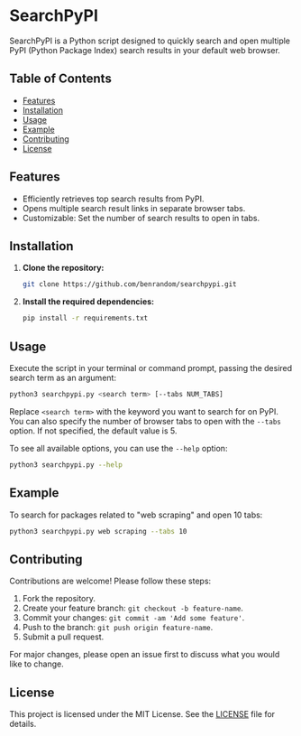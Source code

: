 # SearchPyPI

SearchPyPI is a Python script designed to quickly search and open multiple PyPI (Python Package Index) search results in your default web browser.

## Table of Contents

- [Features](#features)
- [Installation](#installation)
- [Usage](#usage)
- [Example](#example)
- [Contributing](#contributing)
- [License](#license)

## Features

- Efficiently retrieves top search results from PyPI.
- Opens multiple search result links in separate browser tabs.
- Customizable: Set the number of search results to open in tabs.

## Installation

1. **Clone the repository:**

    ```bash
    git clone https://github.com/benrandom/searchpypi.git
    ```

2. **Install the required dependencies:**

    ```bash
    pip install -r requirements.txt
    ```

## Usage

Execute the script in your terminal or command prompt, passing the desired search term as an argument:

```bash
python3 searchpypi.py <search term> [--tabs NUM_TABS]
```

Replace `<search term>` with the keyword you want to search for on PyPI. You can also specify the number of browser tabs to open with the `--tabs` option. If not specified, the default value is 5.

To see all available options, you can use the `--help` option:

```bash
python3 searchpypi.py --help
```

## Example

To search for packages related to "web scraping" and open 10 tabs:

```bash
python3 searchpypi.py web scraping --tabs 10
```

## Contributing

Contributions are welcome! Please follow these steps:

1. Fork the repository.
2. Create your feature branch: `git checkout -b feature-name`.
3. Commit your changes: `git commit -am 'Add some feature'`.
4. Push to the branch: `git push origin feature-name`.
5. Submit a pull request.

For major changes, please open an issue first to discuss what you would like to change.

## License

This project is licensed under the MIT License. See the [LICENSE](LICENSE) file for details.